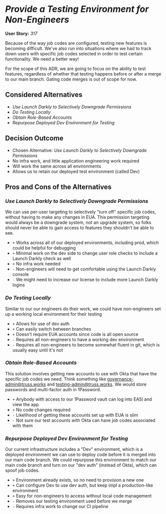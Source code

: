 # *Provide a Testing Environment for Non-Engineers*

**User Story:** *317* <!-- optional -->

Because of the way job codes are configured, testing new features is
becoming difficult. We've also run into situations where we had to
track down users with specific job codes selected in order to test
certain functionality. We need a better way!

For the scope of this ADR, we are going to focus on the ability to test
features, regardless of whether that testing happens before or after a
merge to our main branch. Gating code merges is out of scope for now.

## Considered Alternatives

* *Use Launch Darkly to Selectively Downgrade Permissions*
* *Do Testing Locally*
* *Obtain Role-Based Accounts*
* *Repurpose Deployed Dev Environment for Testing*

## Decision Outcome

* Chosen Alternative: *Use Launch Darkly to Selectively Downgrade Permissions*
* No infra work, and little application engineering work required
* Will work the same across all environments
* Allows us to retain our deployed test environment (called Dev)

## Pros and Cons of the Alternatives

### *Use Launch Darkly to Selectively Downgrade Permissions*

We can use per-user targeting to selectively "turn off" specific job codes,
without having to make any changes in EUA. This permission targeting would
always be a downgrade system, not an upgrade system, so folks should never
be able to gain access to features they shouldn't be able to see.

* `+` Works across all of our deployed environments, including prod, which
     could be helpful for debugging
* `+` Minimal work on the dev side to change user role checks to include a
     Launch Darkly check as well
* `+` No infra work needed
* `-` Non-engineers will need to get comfortable using the Launch Darkly console
* `-` We might need to increase  our license to include more Launch Darkly logins

### *Do Testing Locally*

Similar to  our our engineers do their work, we could have non-engineers set up
a working local environment for their testing

* `+` Allows for use of dev auth
* `+` Can easily switch between branches
* `+` Doesn't require EUA accounts since code is all open source
* `-` Requires all non-engineers to have a working dev environment
* `-` Requires all non-engineers to become somewhat fluent in git, which is usually
     easy until it's not

### *Obtain Role-Based Accounts*

This solution involves getting new accounts to use with Okta that have the
specific job codes we need. Think something like governance-admin@truss.works
and testing-admin@truss.works. We would store passwords and multi-factor auth
in 1Password.

* `+` Anybody with access to our 1Password vault can log into EASi and view the app
* `+` No code changes required
* `-` Likelihood of getting these accounts set up with EUA is slim
* `-` Not sure our test accounts with Okta can have job codes associated with them

### *Repurpose Deployed Dev Environment for Testing*

Our current infrastructure includes a "Dev" environment, which is a deployed
environment we can use to deploy code before it is merged into our main code
branch. We could repurpose this environment to match our main code branch and
turn on our "dev auth" (instead of Okta), which can spoof job codes.

* `+` Environment already exists, so no need to provision a new one
* `+` Can configure Dev to use dev auth, but keep impl a production-like environment
* `+` Easy for non-engineers to access without local code management
* `-` Removes our testing environment used before we merge
* `-` Requires infra work to change our CI pipeline
